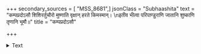 +++
secondary_sources = [ "MSS_8681",]
jsonClass = "Subhaashita"
text = "कम्पप्रदोऽसौ शिशिरर्तुचौरो मुष्णाति वृक्षान् हरते किमस्मान्।  \nइतीव भीत्वा परिपाण्डुराणि जातानि शुष्काणि तृणानि भूमौ॥"
title = "कम्पप्रदोऽसौ"

+++

<details><summary>Text</summary>

कम्पप्रदोऽसौ शिशिरर्तुचौरो मुष्णाति वृक्षान् हरते किमस्मान्।  
इतीव भीत्वा परिपाण्डुराणि जातानि शुष्काणि तृणानि भूमौ॥
</details>
